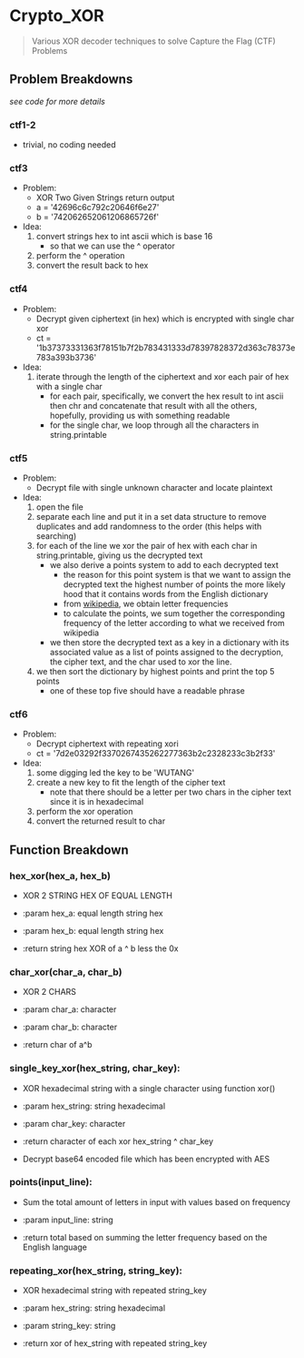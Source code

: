# Crypto_XOR
> Various XOR decoder techniques to solve Capture the Flag (CTF) Problems

## Problem Breakdowns
*see code for more details*

### ctf1-2
- trivial, no coding needed

### ctf3
- Problem:
    - XOR Two Given Strings return output
    - a = '42696c6c792c20646f6e27'                                
    - b = '742062652061206865726f' 
- Idea:
    1. convert strings hex to int ascii which is base 16
        - so that we can use the ^ operator
    2. perform the ^ operation
    3. convert the result back to hex

### ctf4
- Problem:
    - Decrypt given ciphertext (in hex) which is encrypted with single char xor
    - ct = '1b37373331363f78151b7f2b783431333d78397828372d363c78373e783a393b3736'
- Idea: 
    1. iterate through the length of the ciphertext and xor each pair of hex with a single char 
        - for each pair, specifically, we convert the hex result to int ascii then chr and concatenate that result with all the others, hopefully, providing us with something readable 
        - for the single char, we loop through all the characters in string.printable

### ctf5
- Problem:
    - Decrypt file with single unknown character and locate plaintext
- Idea:
    1. open the file
    2. separate each line and put it in a set data structure to remove duplicates and add randomness to the order (this helps with searching) 
    3. for each of the line we xor the pair of hex with each char in string.printable, giving us the decrypted text
        - we also derive a points system to add to each decrypted text
            - the reason for this point system is that we want to assign the decrypted text the highest number of points the more likely hood that it contains words from the English dictionary
            - from [wikipedia](https://en.wikipedia.org/wiki/Letter_frequency), we obtain letter frequencies
            - to calculate the points, we sum together the corresponding frequency of the letter according to what we received from wikipedia
        - we then store the decrypted text as a key in a dictionary with its associated value as a list of points assigned to the decryption, the cipher text, and the char used to xor the line. 
    5. we then sort the dictionary by highest points and print the top 5 points
        - one of these top five should have a readable phrase 

### ctf6
- Problem:
    - Decrypt ciphertext with repeating xori
    - ct = '7d2e03292f3370267435262277363b2c2328233c3b2f33'
- Idea:
    1. some digging led the key to be 'WUTANG' 
    2. create a new key to fit the length of the cipher text
        - note that there should be a letter per two chars in the cipher text since it is in hexadecimal
    3. perform the xor operation
    4. convert the returned result to char

## Function Breakdown

### hex_xor(hex_a, hex_b)
- XOR 2 STRING HEX OF EQUAL LENGTH

- :param hex_a: equal length string hex
- :param hex_b: equal length string hex

- :return string hex XOR of a ^ b less the 0x

### char_xor(char_a, char_b)
- XOR 2 CHARS

- :param char_a: character
- :param char_b: character

- :return char of a^b

### single_key_xor(hex_string, char_key):
- XOR hexadecimal string with a single character using function xor()

- :param hex_string: string hexadecimal
- :param char_key: character

- :return character of each xor hex_string ^ char_key

- Decrypt base64 encoded file which has been encrypted with AES

### points(input_line):
- Sum the total amount of letters in input with values based on frequency

- :param input_line: string

- :return total based on summing the letter frequency based on the English language

### repeating_xor(hex_string, string_key):
- XOR hexadecimal string with repeated string_key

- :param hex_string: string hexadecimal
- :param string_key: string

- :return xor of hex_string with repeated string_key

